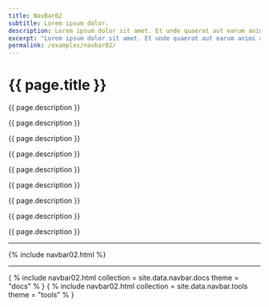 ```yaml
---
title: NavBar02
subtitle: Lorem ipsum dolor.
description: Lorem ipsum dolor sit amet. Et unde quaerat aut earum animi aut explicabo saepe qui quibusdam accusamus ut velit asperiores vel natus temporibus. Qui sapiente saepe qui totam saepe est suscipit quia vel error provident cum omnis eius aut galisum rem nulla dolor? Qui internos voluptas est nulla odit est temporibus expedita eos quidem cumque. Ea voluptates eligendi quo rerum libero et molestiae harum vel fugit magni et cupiditate optio At quia consequuntur ut exercitationem laboriosam. Cum blanditiis voluptatibus At amet sunt At quia deleniti id quibusdam neque ut odio placeat.
excerpt: "Lorem ipsum dolor sit amet. Et unde quaerat aut earum animi aut explicabo saepe qui quibusdam accusamus ut velit asperiores vel natus temporibus."
permalink: /examples/navbar02/
---
```


<h1>{{ page.title }}</h1>
<p class = "text-justify">{{ page.description }}</p>
<p class = "text-justify">{{ page.description }}</p>
<p class = "text-justify">{{ page.description }}</p>
<p class = "text-justify">{{ page.description }}</p>
<p class = "text-justify">{{ page.description }}</p>
<p class = "text-justify">{{ page.description }}</p>
<p class = "text-justify">{{ page.description }}</p>
<p class = "text-justify">{{ page.description }}</p>
<p class = "text-justify">{{ page.description }}</p>

<hr>
{% include navbar02.html %}<hr>
{ % include navbar02.html collection = site.data.navbar.docs theme = "docs" % }
{ % include navbar02.html collection = site.data.navbar.tools theme = "tools" % }
